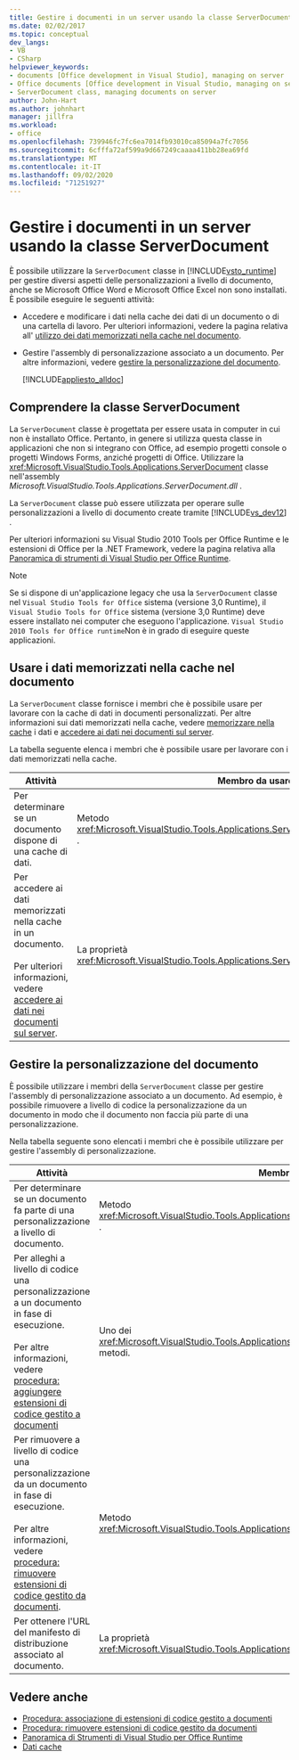 ```yaml
---
title: Gestire i documenti in un server usando la classe ServerDocument
ms.date: 02/02/2017
ms.topic: conceptual
dev_langs:
- VB
- CSharp
helpviewer_keywords:
- documents [Office development in Visual Studio], managing on server
- Office documents [Office development in Visual Studio, managing on server
- ServerDocument class, managing documents on server
author: John-Hart
ms.author: johnhart
manager: jillfra
ms.workload:
- office
ms.openlocfilehash: 739946fc7fc6ea7014fb93010ca85094a7fc7056
ms.sourcegitcommit: 6cfffa72af599a9d667249caaaa411bb28ea69fd
ms.translationtype: MT
ms.contentlocale: it-IT
ms.lasthandoff: 09/02/2020
ms.locfileid: "71251927"
---
```

# <a name="manage-documents-on-a-server-by-using-the-serverdocument-class"></a>Gestire i documenti in un server usando la classe ServerDocument
  È possibile utilizzare la `ServerDocument` classe in [!INCLUDE[vsto_runtime](../vsto/includes/vsto-runtime-md.md)] per gestire diversi aspetti delle personalizzazioni a livello di documento, anche se Microsoft Office Word e Microsoft Office Excel non sono installati. È possibile eseguire le seguenti attività:

- Accedere e modificare i dati nella cache dei dati di un documento o di una cartella di lavoro. Per ulteriori informazioni, vedere la pagina relativa all' [utilizzo dei dati memorizzati nella cache nel documento](#CachedData).

- Gestire l'assembly di personalizzazione associato a un documento. Per altre informazioni, vedere [gestire la personalizzazione del documento](#CustomizationInfo).

  [!INCLUDE[appliesto_alldoc](../vsto/includes/appliesto-alldoc-md.md)]

## <a name="understand-the-serverdocument-class"></a>Comprendere la classe ServerDocument
 La `ServerDocument` classe è progettata per essere usata in computer in cui non è installato Office. Pertanto, in genere si utilizza questa classe in applicazioni che non si integrano con Office, ad esempio progetti console o progetti Windows Forms, anziché progetti di Office. Utilizzare la <xref:Microsoft.VisualStudio.Tools.Applications.ServerDocument> classe nell'assembly *Microsoft.VisualStudio.Tools.Applications.ServerDocument.dll* .

 La `ServerDocument` classe può essere utilizzata per operare sulle personalizzazioni a livello di documento create tramite [!INCLUDE[vs_dev12](../vsto/includes/vs-dev12-md.md)] .

 Per ulteriori informazioni su Visual Studio 2010 Tools per Office Runtime e le estensioni di Office per la .NET Framework, vedere la pagina relativa alla [Panoramica di strumenti di Visual Studio per Office Runtime](../vsto/visual-studio-tools-for-office-runtime-overview.md).

> [!NOTE]
> Se si dispone di un'applicazione legacy che usa la `ServerDocument` classe nel `Visual Studio Tools for Office` sistema (versione 3,0 Runtime), il `Visual Studio Tools for Office` sistema (versione 3,0 Runtime) deve essere installato nei computer che eseguono l'applicazione. `Visual Studio 2010 Tools for Office runtime`Non è in grado di eseguire queste applicazioni.

## <a name="work-with-cached-data-in-the-document"></a><a name="CachedData"></a> Usare i dati memorizzati nella cache nel documento
 La `ServerDocument` classe fornisce i membri che è possibile usare per lavorare con la cache di dati in documenti personalizzati. Per altre informazioni sui dati memorizzati nella cache, vedere [memorizzare nella cache](../vsto/caching-data.md) i dati e [accedere ai dati nei documenti sul server](../vsto/accessing-data-in-documents-on-the-server.md).

 La tabella seguente elenca i membri che è possibile usare per lavorare con i dati memorizzati nella cache.

|Attività|Membro da usare|
|----------|-------------------|
|Per determinare se un documento dispone di una cache di dati.|Metodo <xref:Microsoft.VisualStudio.Tools.Applications.ServerDocument.IsCacheEnabled%2A> .|
|Per accedere ai dati memorizzati nella cache in un documento.<br /><br /> Per ulteriori informazioni, vedere [accedere ai dati nei documenti sul server](../vsto/accessing-data-in-documents-on-the-server.md).|La proprietà <xref:Microsoft.VisualStudio.Tools.Applications.ServerDocument.CachedData%2A>.|

## <a name="manage-the-document-customization"></a><a name="CustomizationInfo"></a> Gestire la personalizzazione del documento
 È possibile utilizzare i membri della `ServerDocument` classe per gestire l'assembly di personalizzazione associato a un documento. Ad esempio, è possibile rimuovere a livello di codice la personalizzazione da un documento in modo che il documento non faccia più parte di una personalizzazione.

 Nella tabella seguente sono elencati i membri che è possibile utilizzare per gestire l'assembly di personalizzazione.

|Attività|Membro da usare|
|----------|-------------------|
|Per determinare se un documento fa parte di una personalizzazione a livello di documento.|Metodo <xref:Microsoft.VisualStudio.Tools.Applications.ServerDocument.GetCustomizationVersion%2A> .|
|Per alleghi a livello di codice una personalizzazione a un documento in fase di esecuzione.<br /><br /> Per altre informazioni, vedere [procedura: aggiungere estensioni di codice gestito a documenti](../vsto/how-to-attach-managed-code-extensions-to-documents.md)|Uno dei <xref:Microsoft.VisualStudio.Tools.Applications.ServerDocument.AddCustomization%2A> metodi.|
|Per rimuovere a livello di codice una personalizzazione da un documento in fase di esecuzione.<br /><br /> Per altre informazioni, vedere [procedura: rimuovere estensioni di codice gestito da documenti](../vsto/how-to-remove-managed-code-extensions-from-documents.md).|Metodo <xref:Microsoft.VisualStudio.Tools.Applications.ServerDocument.RemoveCustomization%2A> .|
|Per ottenere l'URL del manifesto di distribuzione associato al documento.|La proprietà <xref:Microsoft.VisualStudio.Tools.Applications.ServerDocument.DeploymentManifestUrl%2A>.|

## <a name="see-also"></a>Vedere anche
- [Procedura: associazione di estensioni di codice gestito a documenti](../vsto/how-to-attach-managed-code-extensions-to-documents.md)
- [Procedura: rimuovere estensioni di codice gestito da documenti](../vsto/how-to-remove-managed-code-extensions-from-documents.md)
- [Panoramica di Strumenti di Visual Studio per Office Runtime](../vsto/visual-studio-tools-for-office-runtime-overview.md)
- [Dati cache](../vsto/caching-data.md)
